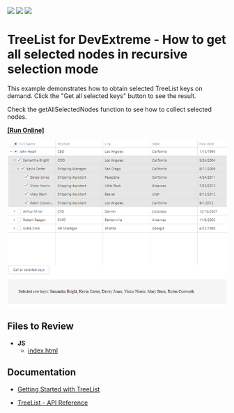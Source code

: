 <!-- default badges list -->
![](https://img.shields.io/endpoint?url=https://codecentral.devexpress.com/api/v1/VersionRange/128584164/17.2.4%2B)
[![](https://img.shields.io/badge/Open_in_DevExpress_Support_Center-FF7200?style=flat-square&logo=DevExpress&logoColor=white)](https://supportcenter.devexpress.com/ticket/details/T590425)
[![](https://img.shields.io/badge/📖_How_to_use_DevExpress_Examples-e9f6fc?style=flat-square)](https://docs.devexpress.com/GeneralInformation/403183)
<!-- default badges end -->

# TreeList for DevExtreme - How to get all selected nodes in recursive selection mode

<p>This example demonstrates how to obtain selected TreeList keys on demand. Click the "Get all selected keys" button to see the result.</p>
<p>Check the getAllSelectedNodes function to see how to collect selected nodes.</p>

<!-- run online -->
**[[Run Online]](https://codecentral.devexpress.com/128584164/)**
<!-- run online end -->

<div align="center"><img alt="" src="treelist-selection-mode.png" /></div>

## Files to Review

- **JS**
  - [index.html](JS/index.html)

## Documentation

- [Getting Started with TreeList](https://js.devexpress.com/Documentation/Guide/UI_Components/TreeList/Getting_Started_with_TreeList/)

- [TreeList - API Reference](https://js.devexpress.com/Documentation/ApiReference/UI_Components/dxTreeList/)


